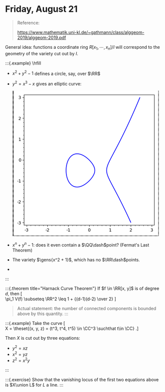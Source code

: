 # Friday, August 21

> Reference: 
>
> <https://www.mathematik.uni-kl.de/~gathmann/class/alggeom-2019/alggeom-2019.pdf>

General idea: functions a coordinate ring $R[x_1, \cdots, x_n]/I$ will correspond to the geometry of the variety cut out by $I$.

:::{.example}
\hfill
- $x^2 + y^2 - 1$ defines a circle, say, over $\RR$
- $y^2 = x^3-x$ gives an elliptic curve:
  
  ![](figures/image_2020-08-21-01-04-22.png)

- $x^n+y^n-1$: does it even contain a $\QQ\dash$point? (Fermat's Last Theorem)
- The variety $\gens{x^2 + 1}$, which has no $\RR\dash$points.
- 
:::

:::{.theorem title="Harnack Curve Theorem"}
If $f \in \RR[x, y]$ is of degree $d$, then 
\[  
\pi_1 V(f) \subseteq \RR^2 \leq 1 + {(d-1)(d-2) \over 2}
\]

> Actual statement: the number of connected components is bounded above by this quantity.
:::

:::{.example}
Take the curve
\[  
X = \theset{(x, y, z) = (t^3, t^4, t^5) \in \CC^3 \suchthat t\in \CC}
.\]

Then $X$ is cut out by three equations:

- $y^2 = xz$
- $x^2 = yz$
- $z^2 = x^2 y$

:::

:::{.exercise}
Show that the vanishing locus of the first two equations above is $X\union L$ for $L$ a line.
:::


